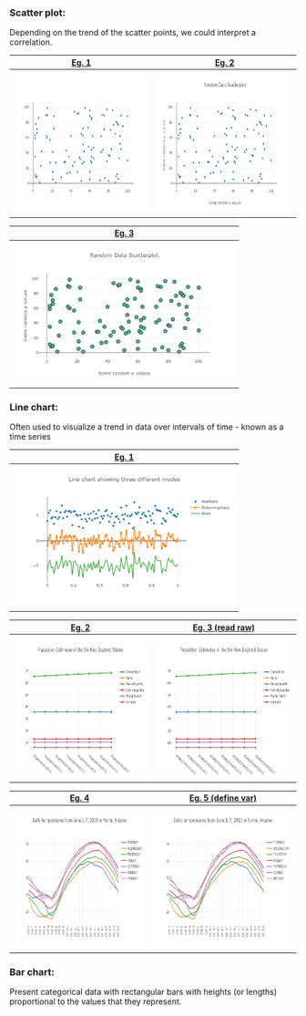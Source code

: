 ### **Scatter plot**:  
Depending on the trend of the scatter points, we could interpret a correlation.    

[Eg. 1](Code/Plotly_Scatter_eg_1.ipynb)           |  [Eg. 2](Code/Plotly_Scatter_eg_2.ipynb) 
:-------------------------:|:-------------------------:
<img src="image/Plotly_Scatter_eg_1.png" height="250">   |  <img src="image/Plotly_Scatter_eg_2.png" height="250"> 

[Eg. 3](Code/Plotly_Scatter_eg_3.ipynb)            |  
:-------------------------:|
<img src="image/Plotly_Scatter_eg_3.png" height="250">   |  

### **Line chart**: 
Often used to visualize a trend in data over intervals of time - known as a time series  

[Eg. 1](Code/Plotly_Scatter_eg_1.ipynb)            |  
:-------------------------:|
<img src="image/Line_Chart_eg_1.png" height="250">   | 

[Eg. 2](Code/Line_Chart_eg_2.ipynb)           |  [Eg. 3 (read raw)](Code/Line_Chart_eg_3.ipynb)  
:-------------------------:|:-------------------------:
<img src="image/Line_Chart_eg_2.png" height="250">   |  <img src="image/Line_Chart_eg_3.png" height="250"> 

[Eg. 4](Code/Line_Chart_eg_4.ipynb)           |  [Eg. 5 (define var)](Code/Line_Chart_eg_5.ipynb)  
:-------------------------:|:-------------------------:
<img src="image/Line_Chart_eg_4.png" height="250">   |  <img src="image/Line_Chart_eg_5.png" height="250"> 



### **Bar chart**: 
Present categorical data with rectangular bars with heights (or lengths) proportional to the values that they represent.    
